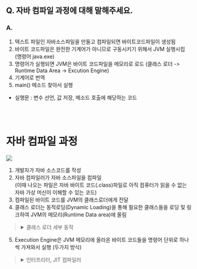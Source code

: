 ## Q. 자바 컴파일 과정에 대해 말해주세요.
### A.
1. 텍스트 파일인 자바소스파일을 만들고 컴파일되면 바이트코드파일이 생성됨
2. 바이트 코드파일은 완전한 기계어가 아니므로 구동시키기 위해서 JVM 실행시킴 (명령어 java.exe)
3. 명령어가 실행되면 JVM은 바이트 코드파일을 메모리로 로드
(클래스 로더 -> Runtime Data Area -> Excution Engine)
4. 기계어로 번역
5. main() 메소드 찾아서 실행
* 실행문 : 변수 선언, 값 저장, 메소드 호출에 해당하는 코드

</br>
</br>

# 자바 컴파일 과정
![](https://velog.velcdn.com/images/ilov-/post/a42c3fd3-d843-4746-800e-90d217bb91aa/image.jpeg)

1. 개발자가 자바 소스코드를 작성
2. 자바 컴파일러가 자바 소스파일을 컴파일  
(이때 나오는 파일은 자바 바이트 코드(.class)파일로 아직 컴퓨터가 읽을 수 없는 자바 가상 머신이 이해할 수 있는 코드)
3. 컴파일된 바이트 코드를 JVM의 클래스로더에게 전달
4. 클래스 로더는 동적로딩(Dynamic Loading)을 통해 필요한 클래스들을 로딩 및 링크하여 JVM의 메모리(Runtime Data area)에 올림
> <details>
><summary>클래스 로더 세부 동작</summary>
>
><!-- summary 아래 한칸 공백 두어야함 -->
>     1. 로드 : 클래스 파일을 가져와서 JVM의 메모리에 로드  
>     2. 검증 : 자바 언어 명세(Java Language Specification) 및 JVM 명세에 명시된 대로 구성되어 있는지 검사  
>     3. 준비 : 클래스가 필요로 하는 메모리를 할당 (필드, 메서드, 인터페이스 등등)  
>     4. 분석 : 클래스의 상수 풀 내 모든 심볼릭 레퍼런스를 다이렉트 레퍼런스로 변경 -> 추가 공부 필요  
>     5. 초기화 : 클래스 변수들을 적절한 값으로 초기화 (static 필드)  
> </details>
5. Execution Engine은 JVM 메모리에 올라온 바이트 코드들을 명령어 단위로 하나씩 가져와서 실행 (두가지 방식)

> <details>
><summary>인터프리터, JIT 컴파일러</summary>
>
><!-- summary 아래 한칸 공백 두어야함 -->
>
> 1. 인터프리터 
> - 바이트 코드 명령어를 하나씩 읽어서 해석하고 실행. 하나하나의 실행은 빠르나, 전체적인 실행 속도가 느림. 
>  
> 2. JIT 컴파일러(Just-In-Time Compiler) 
>  - 인터프리터의 단점을 보완하기 위해 도입된 방식으로 바이트 코드 전체를 컴파일하여 바이너리 코드로 변경하고  
>  이후에는 해당 메서드를 더이상 인터프리팅 하지 않고, 바이너리 코드로 직접 실행하는 방식  
>  - 하나씩 인터프리팅하여 실행하는 것이 아니라 바이트 코드 전체가 컴파일된 바이너리 코드를 실행하는 것이기 때문에 전체적인 실행속도는 인터프리팅 방식보다 빠름
></details>



